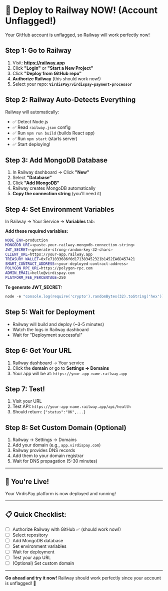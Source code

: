 # 🚀 Deploy to Railway NOW! (Account Unflagged!)

Your GitHub account is unflagged, so Railway will work perfectly now!

## Step 1: Go to Railway
1. Visit: **https://railway.app**
2. Click **"Login"** or **"Start a New Project"**
3. Click **"Deploy from GitHub repo"**
4. **Authorize Railway** (this should work now!)
5. Select your repo: **`VirdisPay/virdispay-payment-processor`**

## Step 2: Railway Auto-Detects Everything
Railway will automatically:
- ✅ Detect Node.js
- ✅ Read `railway.json` config
- ✅ Run `npm run build` (builds React app)
- ✅ Run `npm start` (starts server)
- ✅ Start deploying!

## Step 3: Add MongoDB Database
1. In Railway dashboard → Click **"New"**
2. Select **"Database"**
3. Click **"Add MongoDB"**
4. Railway creates MongoDB automatically
5. **Copy the connection string** (you'll need it)

## Step 4: Set Environment Variables
In Railway → Your Service → **Variables** tab:

**Add these required variables:**

```bash
NODE_ENV=production
MONGODB_URI=<paste-your-railway-mongodb-connection-string>
JWT_SECRET=<generate-strong-random-key-32-chars>
CLIENT_URL=https://your-app.railway.app
TREASURY_WALLET=0xFe71033686f0d171383452321b1452EA6D457421
SMART_CONTRACT_ADDRESS=<your-deployed-contract-address>
POLYGON_RPC_URL=https://polygon-rpc.com
ADMIN_EMAIL=hello@virdispay.com
PLATFORM_FEE_PERCENTAGE=250
```

**To generate JWT_SECRET:**
```powershell
node -e "console.log(require('crypto').randomBytes(32).toString('hex'))"
```

## Step 5: Wait for Deployment
- Railway will build and deploy (~3-5 minutes)
- Watch the logs in Railway dashboard
- Wait for "Deployment successful"

## Step 6: Get Your URL
1. Railway dashboard → Your service
2. Click the **domain** or go to **Settings → Domains**
3. Your app will be at: `https://your-app-name.railway.app`

## Step 7: Test!
1. Visit your URL
2. Test API: `https://your-app-name.railway.app/api/health`
3. Should return: `{"status":"OK",...}`

## Step 8: Set Custom Domain (Optional)
1. Railway → Settings → Domains
2. Add your domain (e.g., `app.virdispay.com`)
3. Railway provides DNS records
4. Add them to your domain registrar
5. Wait for DNS propagation (5-30 minutes)

---

## 🎉 You're Live!

Your VirdisPay platform is now deployed and running!

---

## 📋 Quick Checklist:

- [ ] Authorize Railway with GitHub ✅ (should work now!)
- [ ] Select repository
- [ ] Add MongoDB database
- [ ] Set environment variables
- [ ] Wait for deployment
- [ ] Test your app URL
- [ ] (Optional) Set custom domain

---

**Go ahead and try it now!** Railway should work perfectly since your account is unflagged! 🚀

